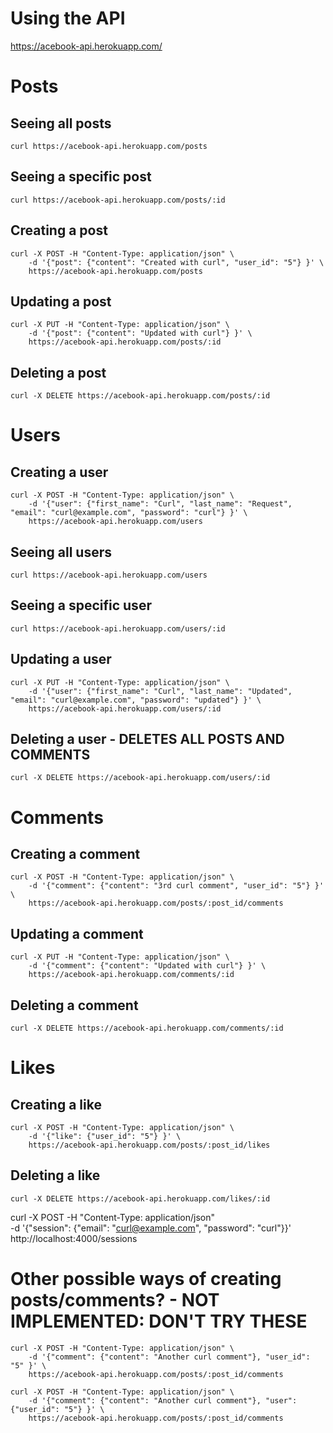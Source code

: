 # Using the API

https://acebook-api.herokuapp.com/

# Posts

## Seeing all posts
```
curl https://acebook-api.herokuapp.com/posts 
```

## Seeing a specific post
```
curl https://acebook-api.herokuapp.com/posts/:id
```

## Creating a post
```
curl -X POST -H "Content-Type: application/json" \
    -d '{"post": {"content": "Created with curl", "user_id": "5"} }' \
    https://acebook-api.herokuapp.com/posts
```

## Updating a post
```
curl -X PUT -H "Content-Type: application/json" \
    -d '{"post": {"content": "Updated with curl"} }' \
    https://acebook-api.herokuapp.com/posts/:id
```

## Deleting a post
```
curl -X DELETE https://acebook-api.herokuapp.com/posts/:id
```

# Users

## Creating a user
```
curl -X POST -H "Content-Type: application/json" \
    -d '{"user": {"first_name": "Curl", "last_name": "Request", "email": "curl@example.com", "password": "curl"} }' \
    https://acebook-api.herokuapp.com/users
```

## Seeing all users
```
curl https://acebook-api.herokuapp.com/users 
```

## Seeing a specific user
```
curl https://acebook-api.herokuapp.com/users/:id
```

## Updating a user
```
curl -X PUT -H "Content-Type: application/json" \
    -d '{"user": {"first_name": "Curl", "last_name": "Updated", "email": "curl@example.com", "password": "updated"} }' \
    https://acebook-api.herokuapp.com/users/:id
```

## Deleting a user - DELETES ALL POSTS AND COMMENTS
```
curl -X DELETE https://acebook-api.herokuapp.com/users/:id
```


# Comments

## Creating a comment
```
curl -X POST -H "Content-Type: application/json" \
    -d '{"comment": {"content": "3rd curl comment", "user_id": "5"} }' \
    https://acebook-api.herokuapp.com/posts/:post_id/comments
```

## Updating a comment
```
curl -X PUT -H "Content-Type: application/json" \
    -d '{"comment": {"content": "Updated with curl"} }' \
    https://acebook-api.herokuapp.com/comments/:id
```

## Deleting a comment
```
curl -X DELETE https://acebook-api.herokuapp.com/comments/:id
```


# Likes

## Creating a like
```
curl -X POST -H "Content-Type: application/json" \
    -d '{"like": {"user_id": "5"} }' \
    https://acebook-api.herokuapp.com/posts/:post_id/likes
```

## Deleting a like
```
curl -X DELETE https://acebook-api.herokuapp.com/likes/:id
```

curl -X POST -H "Content-Type: application/json" \
    -d '{"session": {"email": "curl@example.com", "password": "curl"}}' \
    http://localhost:4000/sessions

# Other possible ways of creating posts/comments? - NOT IMPLEMENTED: DON'T TRY THESE
```
curl -X POST -H "Content-Type: application/json" \
    -d '{"comment": {"content": "Another curl comment"}, "user_id": "5" }' \
    https://acebook-api.herokuapp.com/posts/:post_id/comments
```
```
curl -X POST -H "Content-Type: application/json" \
    -d '{"comment": {"content": "Another curl comment"}, "user": {"user_id": "5"} }' \
    https://acebook-api.herokuapp.com/posts/:post_id/comments
```
